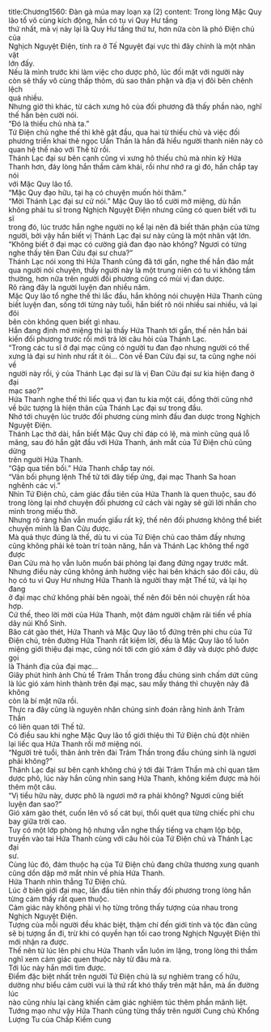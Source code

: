 title:Chương1560: Đàn gà múa may loạn xạ (2)
content:
Trong lòng Mặc Quy lão tổ vô cùng kích động, hắn có tu vi Quy Hư tầng<br>thứ nhất, mà vị này lại là Quy Hư tầng thứ tư, hơn nữa còn là phó Điện chủ của<br>Nghịch Nguyệt Điện, tính ra ở Tế Nguyệt đại vực thì đây chính là một nhân vật<br>lớn đấy.<br>Nếu là mình trước khi làm việc cho dược phô, lúc đối mặt với người này<br>còn sẽ thấy vô cùng thấp thỏm, dù sao thân phận và địa vị đôi bên chênh lệch<br>quá nhiều.<br>Nhưng giờ thì khác, từ cách xưng hô của đối phương đã thấy phần nào, nghĩ<br>thế hắn bèn cười nói.<br>“Đó là thiếu chủ nhà ta.”<br>Tứ Điện chủ nghe thế thì khẽ gật đầu, qua hai từ thiếu chủ và việc đối<br>phương triển khai thẻ ngọc Uẩn Thần là hắn đã hiểu người thanh niên này có<br>quan hệ thế nào với Thế tử rồi.<br>Thánh Lạc đại sư bên cạnh cũng vì xưng hô thiếu chủ mà nhìn kỹ Hứa<br>Thanh hơn, đáy lòng hắn thầm cảm khái, rồi như nhớ ra gì đó, hắn chắp tay nói<br>với Mặc Quy lão tổ.<br>“Mặc Quy đạo hữu, tại hạ có chuyện muốn hỏi thăm.”<br>“Mời Thánh Lạc đại sư cứ nói.” Mặc Quy lão tổ cười mở miệng, dù hắn<br>không phải tu sĩ trong Nghịch Nguyệt Điện nhưng cũng có quen biết với tu sĩ<br>trong đó, lúc trước hắn nghe người nọ kể lại nên đã biết thân phận của từng<br>người, bởi vậy hắn biết vị Thánh Lạc đại sư này cũng là một nhân vật lớn.<br>“Không biết ở đại mạc có cường giả đan đạo nào không? Ngươi có từng<br>nghe thấy tên Đan Cửu đại sư chưa?”<br>Thánh Lạc nói xong thì Hứa Thanh cũng đã tới gần, nghe thế hắn đảo mắt<br>qua người nói chuyện, thấy người này là một trung niên có tu vi không tầm<br>thường, hơn nữa trên người đối phương cũng có mùi vị đan dược.<br>Rõ ràng đây là người luyện đan nhiều năm.<br>Mặc Quy lão tổ nghe thế thì lắc đầu, hắn không nói chuyện Hứa Thanh cũng<br>biết luyện đan, sống tới từng này tuổi, hắn biết rõ nói nhiều sai nhiều, vả lại đôi<br>bên còn không quen biết gì nhau.<br>Hắn đang định mở miệng thì lại thấy Hứa Thanh tới gần, thế nên hắn bái<br>kiến đối phương trước rồi mới trả lời câu hỏi của Thánh Lạc.<br>“Trong các tu sĩ ở đại mạc cũng có người tu đan đạo nhưng người có thể<br>xưng là đại sư hình như rất ít ỏi... Còn về Đan Cửu đại sư, ta cũng nghe nói về<br>người này rồi, ý của Thánh Lạc đại sư là vị Đan Cửu đại sư kia hiện đang ở đại<br>mạc sao?”<br>Hứa Thanh nghe thế thì liếc qua vị đan tu kia một cái, đồng thời cũng nhớ<br>về bức tượng là hiện thân của Thánh Lạc đại sư trong đầu.<br>Nhớ tới chuyện lúc trước đối phương cùng mình đấu đan dược trong Nghịch<br>Nguyệt Điện.<br>Thánh Lạc thở dài, hắn biết Mặc Quy chỉ đáp có lệ, mà mình cũng quá lỗ<br>mãng, sau đó hắn gật đầu với Hứa Thanh, ánh mắt của Tứ Điện chủ cũng dừng<br>trên người Hứa Thanh.<br>“Gặp qua tiền bối.” Hứa Thanh chắp tay nói.<br>“Vãn bối phụng lệnh Thế tử tới đây tiếp ứng, đại mạc Thanh Sa hoan<br>nghênh các vị.”<br>Nhìn Tứ Điện chủ, cảm giác đầu tiên của Hứa Thanh là quen thuộc, sau đó<br>trong lòng lại nhớ chuyện đối phương cứ cách vài ngày sẽ gửi lời nhắn cho<br>mình trong miếu thờ.<br>Nhưng rõ ràng hắn vẫn muốn giấu rất kỹ, thế nên đối phương không thể biết<br>chuyện mình là Đan Cửu được.<br>Mà quả thực đúng là thế, dù tu vi của Tứ Điện chủ cao thâm đấy nhưng<br>cũng không phải kẻ toàn trí toàn năng, hắn và Thánh Lạc không thể ngờ được<br>Đan Cửu mà họ vẫn luôn muốn bái phỏng lại đang đứng ngay trước mắt.<br>Nhưng điều này cũng không ảnh hưởng việc hai bên khách sáo đôi câu, dù<br>họ có tu vi Quy Hư nhưng Hứa Thanh là người thay mặt Thế tử, vả lại họ đang<br>ở đại mạc chứ không phải bên ngoài, thế nên đôi bên nói chuyện rất hòa hợp.<br>Cứ thế, theo lời mời của Hứa Thanh, một đám người chậm rãi tiến về phía<br>dãy núi Khổ Sinh.<br>Bão cát gào thét, Hứa Thanh và Mặc Quy lão tổ đứng trên phi chu của Tứ<br>Điện chủ, trên đường Hứa Thanh rất kiệm lời, đều là Mặc Quy lão tổ luôn<br>miệng giới thiệu đại mạc, cũng nói tới cơn gió xám ở đây và dược phô được gọi<br>là Thánh địa của đại mạc...<br>Giây phút hình ảnh Chủ tể Trảm Thần trong đầu chúng sinh chấm dứt cũng<br>là lúc gió xám hình thành trên đại mạc, sau mấy tháng thì chuyện này đã không<br>còn là bí mật nữa rồi.<br>Thực ra đây cũng là nguyên nhân chúng sinh đoán rằng hình ảnh Trảm Thần<br>có liên quan tới Thế tử.<br>Có điều sau khi nghe Mặc Quy lão tổ giới thiệu thì Tứ Điện chủ đột nhiên<br>lại liếc qua Hứa Thanh rồi mở miệng nói.<br>“Người trẻ tuổi, thân ảnh trên đài Trảm Thần trong đầu chúng sinh là ngươi<br>phải không?”<br>Thánh Lạc đại sư bên cạnh không chú ý tới đài Trảm Thần mà chỉ quan tâm<br>dược phô, lúc này hắn cũng nhìn sang Hứa Thanh, không kiềm được mà hỏi<br>thêm một câu.<br>“Vị tiểu hữu này, dược phô là ngươi mở ra phải không? Ngươi cũng biết<br>luyện đan sao?”<br>Gió xám gào thét, cuốn lên vô số cát bụi, thổi quét qua từng chiếc phi chu<br>bay giữa trời cao.<br>Tuy có một lớp phòng hộ nhưng vẫn nghe thấy tiếng va chạm lộp bộp,<br>truyền vào tai Hứa Thanh cùng với câu hỏi của Tứ Điện chủ và Thánh Lạc đại<br>sư.<br>Cùng lúc đó, đám thuộc hạ của Tứ Điện chủ đang chữa thương xung quanh<br>cũng dồn dập mở mắt nhìn về phía Hứa Thanh.<br>Hứa Thanh nhìn thẳng Tứ Điện chủ.<br>Lúc ở biên giới đại mạc, lần đầu tiên nhìn thấy đối phương trong lòng hắn<br>từng cảm thấy rất quen thuộc.<br>Cảm giác này không phải vì họ từng trông thấy tượng của nhau trong<br>Nghịch Nguyệt Điện.<br>Tượng của mỗi người đều khác biệt, thậm chí đến giới tính và tộc đàn cũng<br>sẽ bị tượng ẩn đi, trừ khi có quyền hạn tối cao trong Nghịch Nguyệt Điện thì<br>mới nhận ra được.<br>Thế nên từ lúc lên phi chu Hứa Thanh vẫn luôn im lặng, trong lòng thì thầm<br>nghĩ xem cảm giác quen thuộc này từ đâu mà ra.<br>Tới lúc này hắn mới tìm được.<br>Điểm đặc biệt nhất trên người Tứ Điện chủ là sự nghiêm trang cố hữu,<br>dường như biểu cảm cười vui là thứ rất khó thấy trên mặt hắn, mà ấn đường lúc<br>nào cũng nhíu lại càng khiến cảm giác nghiêm túc thêm phần mãnh liệt.<br>Tướng mạo như vậy Hứa Thanh cũng từng thấy trên người Cung chủ Khổng<br>Lượng Tu của Chấp Kiếm cung
